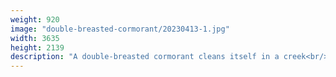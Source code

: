 ```yaml
---
weight: 920
image: "double-breasted-cormorant/20230413-1.jpg"
width: 3635
height: 2139
description: "A double-breasted cormorant cleans itself in a creek<br/>f/6.3, 1/1600, 300.0 mm, iso400"
---
```

